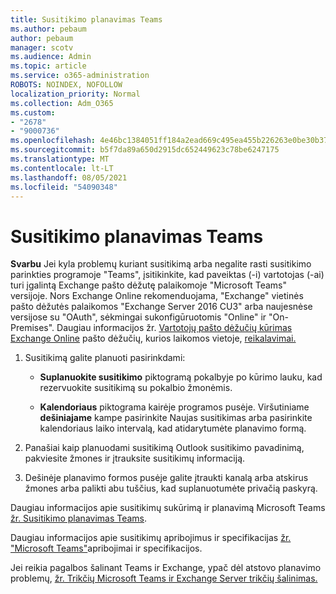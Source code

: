 ```yaml
---
title: Susitikimo planavimas Teams
ms.author: pebaum
author: pebaum
manager: scotv
ms.audience: Admin
ms.topic: article
ms.service: o365-administration
ROBOTS: NOINDEX, NOFOLLOW
localization_priority: Normal
ms.collection: Adm_O365
ms.custom:
- "2678"
- "9000736"
ms.openlocfilehash: 4e46bc1384051ff184a2ead669c495ea455b226263e0be30b37a339151d810a4
ms.sourcegitcommit: b5f7da89a650d2915dc652449623c78be6247175
ms.translationtype: MT
ms.contentlocale: lt-LT
ms.lasthandoff: 08/05/2021
ms.locfileid: "54090348"
---
```

# <a name="schedule-a-meeting-in-teams"></a>Susitikimo planavimas Teams

**Svarbu** Jei kyla problemų kuriant susitikimą arba negalite rasti susitikimo parinkties programoje "Teams", įsitikinkite, kad paveiktas (-i) vartotojas (-ai) turi įgalintą Exchange pašto dėžutę palaikomoje "Microsoft Teams" versijoje. Nors Exchange Online rekomenduojama, "Exchange" vietinės pašto dėžutės palaikomos "Exchange Server 2016 CU3" arba naujesnėse versijose su "OAuth", sėkmingai sukonfigūruotomis "Online" ir "On-Premises". Daugiau informacijos žr. [Vartotojų pašto dėžučių kūrimas Exchange Online](https://docs.microsoft.com/exchange/recipients-in-exchange-online/create-user-mailboxes) pašto dėžučių, kurios laikomos vietoje, [reikalavimai.](https://docs.microsoft.com/microsoftteams/exchange-teams-interact#requirements-for-mailboxes-hosted-on-premises) 

1. Susitikimą galite planuoti pasirinkdami:

    - **Suplanuokite susitikimo** piktogramą pokalbyje po kūrimo lauku, kad rezervuokite susitikimą su pokalbio žmonėmis.

    - **Kalendoriaus** piktograma kairėje programos pusėje. Viršutiniame **dešiniajame** kampe pasirinkite Naujas susitikimas arba pasirinkite kalendoriaus laiko intervalą, kad atidarytumėte planavimo formą.

2. Panašiai kaip planuodami susitikimą Outlook susitikimo pavadinimą, pakviesite žmones ir įtrauksite susitikimų informaciją.

3. Dešinėje planavimo formos pusėje galite įtraukti kanalą arba atskirus žmones arba palikti abu tuščius, kad suplanuotumėte privačią paskyrą.

Daugiau informacijos apie susitikimų sukūrimą ir planavimą Microsoft Teams [žr. Susitikimo planavimas Teams](https://support.office.com/article/Schedule-a-meeting-in-Teams-943507a9-8583-4c58-b5d2-8ec8265e04e5).

Daugiau informacijos apie susitikimų apribojimus ir specifikacijas [žr. "Microsoft Teams"](https://docs.microsoft.com/microsoftteams/limits-specifications-teams#meetings-and-calls)apribojimai ir specifikacijos.

Jei reikia pagalbos šalinant Teams ir Exchange, ypač dėl atstovo planavimo problemų, [žr. Trikčių Microsoft Teams ir Exchange Server trikčių šalinimas.](https://docs.microsoft.com/microsoftteams/troubleshoot/known-issues/teams-exchange-interaction-issue)